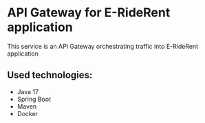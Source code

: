 # API Gateway for E-RideRent application
This service is an API Gateway orchestrating traffic into E-RideRent application

## Used technologies:
* Java 17
* Spring Boot
* Maven
* Docker

